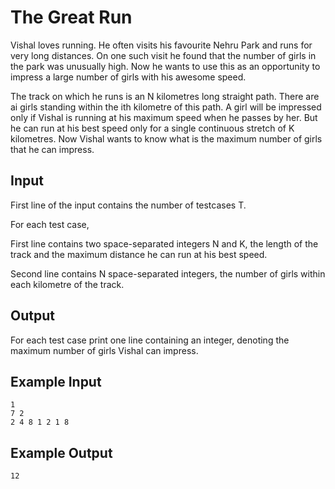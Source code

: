 # The Great Run

Vishal loves running. He often visits his favourite Nehru Park and runs for very long distances. On one such visit he found that the number of girls in the park was unusually high. Now he wants to use this as an opportunity to impress a large number of girls with his awesome speed.

The track on which he runs is an N kilometres long straight path. There are ai girls standing within the ith kilometre of this path. A girl will be impressed only if Vishal is running at his maximum speed when he passes by her. But he can run at his best speed only for a single continuous stretch of K kilometres. Now Vishal wants to know what is the maximum number of girls that he can impress.

## Input

First line of the input contains the number of testcases T.

For each test case,

First line contains two space-separated integers N and K, the length of the track and the maximum distance he can run at his best speed.

Second line contains N space-separated integers, the number of girls within each kilometre of the track.

## Output

For each test case print one line containing an integer, denoting the maximum number of girls Vishal can impress.

## Example Input

```
1
7 2
2 4 8 1 2 1 8
```

## Example Output

```
12
```
